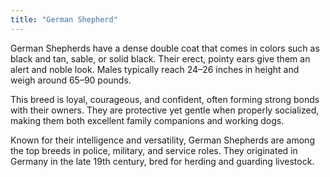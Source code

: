 ```yaml
---
title: "German Shepherd"
---
```

German Shepherds have a dense double coat that comes in colors such as black and tan, sable, or solid black. Their erect, pointy ears give them an alert and noble look. Males typically reach 24–26 inches in height and weigh around 65–90 pounds.  

This breed is loyal, courageous, and confident, often forming strong bonds with their owners. They are protective yet gentle when properly socialized, making them both excellent family companions and working dogs.  

Known for their intelligence and versatility, German Shepherds are among the top breeds in police, military, and service roles. They originated in Germany in the late 19th century, bred for herding and guarding livestock.
